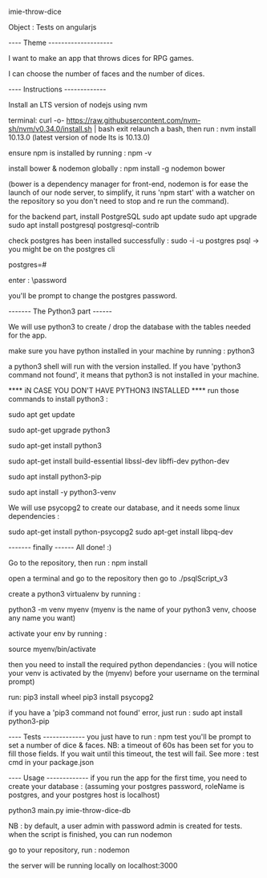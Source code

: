 imie-throw-dice

Object : Tests on angularjs

---- Theme --------------------

I want to make an app that throws dices for RPG games.

I can choose the number of faces and the number of dices.

---- Instructions -------------

Install an LTS version of nodejs
using nvm

terminal:
curl -o- https://raw.githubusercontent.com/nvm-sh/nvm/v0.34.0/install.sh | bash
exit
relaunch a bash, then run :
nvm install 10.13.0 (latest version of node lts is 10.13.0)

ensure npm is installed by running : npm -v

install bower & nodemon globally :
npm install -g nodemon bower

(bower is a dependency manager for front-end, nodemon is for ease the launch of our node server,
 to simplify, it runs 'npm start' with a watcher on the repository so you don't need to stop and re run the command).

for the backend part, install PostgreSQL
sudo apt update
sudo apt upgrade
sudo apt install postgresql postgresql-contrib

check postgres has been installed successfully :
sudo -i -u postgres
psql
-> you might be on the postgres cli

postgres=# 

enter : \password

you'll be prompt to change the postgres password.

------- The Python3 part ------

We will use python3 to create / drop the database with the tables needed for the app.

make sure you have python installed in your machine by running : python3

a python3 shell will run with the version installed.
If you have 'python3 command not found', it means that python3 is not installed in your machine.

**** iN CASE YOU DON'T HAVE PYTHON3 INSTALLED ****
run those commands to install python3 :

sudo apt get update

sudo apt-get upgrade python3

sudo apt-get install python3

sudo apt-get install build-essential libssl-dev libffi-dev python-dev

sudo apt install python3-pip

sudo apt install -y python3-venv

We will use psycopg2 to create our database, and it needs some linux dependencies :

sudo apt-get install python-psycopg2
sudo apt-get install libpq-dev

------- finally ------
All done! :)

Go to the repository, then run :
npm install

open a terminal and go to the repository
then go to ./psqlScript_v3

create a python3 virtualenv by running :

python3 -m venv myenv (myenv is the name of your python3 venv, choose any name you want)

activate your env by running :

source myenv/bin/activate

then you need to install the required python dependancies :
(you will notice your venv is activated by the (myenv) before your username on the terminal prompt)

run:
pip3 install wheel
pip3 install psycopg2

if you have a 'pip3 command not found' error, just run : sudo apt install python3-pip


---- Tests -------------
you just have to run :
npm test
you'll be prompt to set a number of dice & faces.
NB: a timeout of 60s has been set for you to fill those fields.
If you wait until this timeout, the test will fail. See more : test cmd in your package.json

---- Usage -------------
if you run the app for the first time, you need to create your database :
(assuming your postgres password, roleName is postgres, and your postgres host is localhost)

python3 main.py imie-throw-dice-db

NB : by default, a user admin with password admin is created for tests.
when the script is finished, you can run nodemon

go to your repository, run : nodemon

the server will be running locally on localhost:3000


